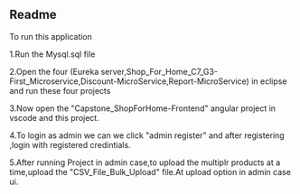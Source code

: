 ## Readme

To run this application

1.Run the Mysql.sql file

2.Open the four (Eureka server,Shop_For_Home_C7_G3-First_Microservice,Discount-MicroService,Report-MicroService) in eclipse and run these four projects

3.Now open the "Capstone_ShopForHome-Frontend" angular project in vscode and this project.

4.To login as admin we can we click "admin register" and after registering ,login with registered credintials.

5.After running Project in admin case,to upload the multiplr products at a time,upload the "CSV_File_Bulk_Upload" file.At upload option in admin case ui.